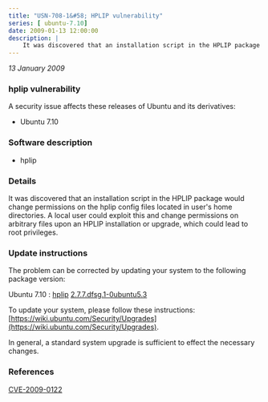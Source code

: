 ```yaml
---
title: "USN-708-1&#58; HPLIP vulnerability"
series: [ ubuntu-7.10]
date: 2009-01-13 12:00:00
description: |
    It was discovered that an installation script in the HPLIP package would change permissions on the hplip config files located in user&#39;s home directories. A local user could exploit this and change permissions on arbitrary files upon an HPLIP installation or upgrade, which could lead to root privileges. 
--- 
```

 
 

*13 January 2009*

### hplip vulnerability

A security issue affects these releases of Ubuntu and its derivatives:

* Ubuntu 7.10

### Software description

* hplip 

### Details

It was discovered that an installation script in the HPLIP package would change permissions on the hplip config files located in user&#39;s home directories. A local user could exploit this and change permissions on arbitrary files upon an HPLIP installation or upgrade, which could lead to root privileges. 

### Update instructions

The problem can be corrected by updating your system to the following package version:

Ubuntu 7.10
 : [hplip](https://launchpad.net/ubuntu/+source/hplip) <span> [2.7.7.dfsg.1-0ubuntu5.3](https://launchpad.net/ubuntu/+source/hplip/2.7.7.dfsg.1-0ubuntu5.3) </span> 

To update your system, please follow these instructions: [https://wiki.ubuntu.com/Security/Upgrades](https://wiki.ubuntu.com/Security/Upgrades).

In general, a standard system upgrade is sufficient to effect the necessary changes. 

### References

 
 [CVE-2009-0122](http://people.ubuntu.com/~ubuntu-security/cve/CVE-2009-0122)
 


